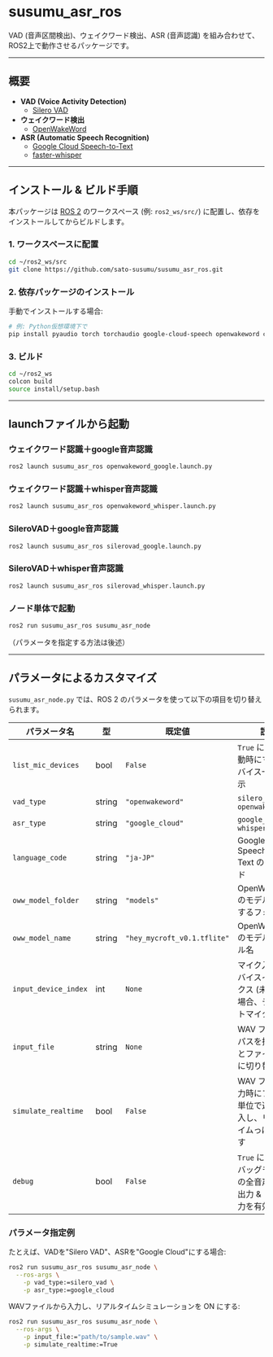 # susumu_asr_ros
VAD (音声区間検出)、ウェイクワード検出、ASR (音声認識) を組み合わせて、ROS2上で動作させるパッケージです。

---

## 概要

- **VAD (Voice Activity Detection)**  
  - [Silero VAD](https://github.com/snakers4/silero-vad)  
- **ウェイクワード検出**
  - [OpenWakeWord](https://github.com/dsoto/openwakeword)  
- **ASR (Automatic Speech Recognition)**  
  - [Google Cloud Speech-to-Text](https://cloud.google.com/speech-to-text)  
  - [faster-whisper](https://github.com/SYSTRAN/faster-whisper)

---

## インストール & ビルド手順

本パッケージは [ROS 2](https://docs.ros.org/en) のワークスペース (例: `ros2_ws/src/`) に配置し、依存をインストールしてからビルドします。

### 1. ワークスペースに配置

```bash
cd ~/ros2_ws/src
git clone https://github.com/sato-susumu/susumu_asr_ros.git
```

### 2. 依存パッケージのインストール

手動でインストールする場合:

```bash
# 例: Python仮想環境下で
pip install pyaudio torch torchaudio google-cloud-speech openwakeword click "numpy<2.0" tflite_runtime==2.14.0 faster-whisper
```

### 3. ビルド

```bash
cd ~/ros2_ws
colcon build
source install/setup.bash
```

---

## launchファイルから起動

### ウェイクワード認識＋google音声認識

```bash
ros2 launch susumu_asr_ros openwakeword_google.launch.py
```

### ウェイクワード認識＋whisper音声認識

```bash
ros2 launch susumu_asr_ros openwakeword_whisper.launch.py
```

### SileroVAD＋google音声認識

```bash
ros2 launch susumu_asr_ros silerovad_google.launch.py
```

### SileroVAD＋whisper音声認識

```bash
ros2 launch susumu_asr_ros silerovad_whisper.launch.py
```

### ノード単体で起動

```bash
ros2 run susumu_asr_ros susumu_asr_node
```

（パラメータを指定する方法は後述）

---

## パラメータによるカスタマイズ

`susumu_asr_node.py` では、ROS 2 のパラメータを使って以下の項目を切り替えられます。

| パラメータ名           | 型      | 既定値               | 説明                                         |
|------------------------|---------|----------------------|--------------------------------------------|
| `list_mic_devices`     | bool    | `False`             | `True` にすると起動時にマイクデバイス一覧を表示                |
| `vad_type`             | string  | `"openwakeword"`     | `silero_vad` or `openwakeword`             |
| `asr_type`             | string  | `"google_cloud"`     | `google_cloud` or `whisper`      |
| `language_code`        | string  | `"ja-JP"`           | Google Cloud Speech-to-Text の言語コード         |
| `oww_model_folder`     | string  | `"models"`          | OpenWakeWord のモデルを配置するフォルダ                 |
| `oww_model_name`       | string  | `"hey_mycroft_v0.1.tflite"` | OpenWakeWord のモデルファイル名                     |
| `input_device_index`   | int     | `None`              | マイク入力のデバイスインデックス (未指定の場合、デフォルトマイク)           |
| `input_file`           | string  | `None`              | WAV ファイルのパスを指定するとファイル入力に切り替わる              |
| `simulate_realtime`    | bool    | `False`             | WAV ファイル入力時にフレーム単位で遅延を挿入し、リアルタイムっぽく動かす     |
| `debug`                | bool    | `False`             | `True` にするとデバッグモードでの全音声 WAV 出力 & ラベル出力を有効化 |

### パラメータ指定例

たとえば、VADを"Silero VAD"、ASRを"Google Cloud"にする場合:

```bash
ros2 run susumu_asr_ros susumu_asr_node \
  --ros-args \
    -p vad_type:=silero_vad \
    -p asr_type:=google_cloud
```

WAVファイルから入力し、リアルタイムシミュレーションを ON にする:

```bash
ros2 run susumu_asr_ros susumu_asr_node \
  --ros-args \
    -p input_file:="path/to/sample.wav" \
    -p simulate_realtime:=True
```
